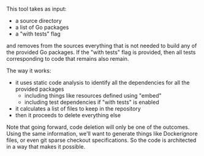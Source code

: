 This tool takes as input:

- a source directory
- a list of Go packages
- a "with tests" flag

and removes from the sources everything that is not needed to build any of the provided Go packages. If the "with tests" flag is provided, then all tests corresponding to code that remains also remain.

The way it works:
- it uses static code analysis to identify all the dependencies for all the provided packages
    - including things like resources defined using "embed"
    - including test dependencies if "with tests" is enabled
- it calculates a list of files to keep in the repository
- then it proceeds to delete everything else

Note that going forward, code deletion will only be one of the outcomes. Using the same information, we'll want to generate things like Dockerignore files, or even git sparse checkout specifications. So the code is architected in a way that makes it possible.